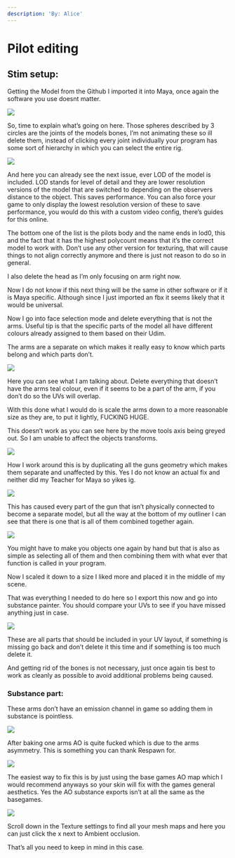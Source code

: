 ```yaml
---
description: 'By: Alice'
---
```


# Pilot editing

## Stim setup:

Getting the Model from the Github I imported it into Maya, once again the software you use doesnt matter.

![](../.gitbook/assets/grafik.png)

So, time to explain what’s going on here. Those spheres described by 3 circles are the joints of the models bones, I’m not animating these so ill delete them, instead of clicking every joint individually your program has some sort of hierarchy in which you can select the entire rig.

![](<../.gitbook/assets/grafik (16).png>)

And here you can already see the next issue, ever LOD of the model is included. LOD stands for level of detail and they are lower resolution versions of the model that are switched to depending on the observers distance to the object. This saves performance. You can also force your game to only display the lowest resolution version of these to save performance, you would do this with a custom video config, there’s guides for this online.

The bottom one of the list is the pilots body and the name ends in lod0, this and the fact that it has the highest polycount means that it’s the correct model to work with. Don’t use any other version for texturing, that will cause things to not align correctly anymore and there is just not reason to do so in general.

I also delete the head as I’m only focusing on arm right now.

Now I do not know if this next thing will be the same in other software or if it is Maya specific. Although since I just imported an fbx it seems likely that it would be universal.

Now I go into face selection mode and delete everything that is not the arms. Useful tip is that the specific parts of the model all have different colours already assigned to them based on their Udim.

The arms are a separate on which makes it really easy to know which parts belong and which parts don’t.

![](<../.gitbook/assets/grafik (2).png>)

Here you can see what I am talking about. Delete everything that doesn’t have the arms teal colour, even if it seems to be a part of the arm, if you don’t do so the UVs will overlap.

With this done what I would do is scale the arms down to a more reasonable size as they are, to put it lightly, FUCKING HUGE.

&#x20;This doesn’t work as you can see here by the move tools axis being greyed out. So I am unable to affect the objects transforms.

![](<../.gitbook/assets/grafik (5).png>)

How I work around this is by duplicating all the guns geometry which makes them separate and unaffected by this. Yes I do not know an actual fix and neither did my Teacher for Maya so yikes ig.

![](<../.gitbook/assets/grafik (1).png>)

This has caused every part of the gun that isn’t physically connected to become a separate model, but all the way at the bottom of my outliner I can see that there is one that is all of them combined together again.

![](<../.gitbook/assets/grafik (21).png>)

You might have to make you objects one again by hand but that is also as simple as selecting all of them and then combining them with what ever that function is called in your program.

Now I scaled it down to a size I liked more and placed it in the middle of my scene.

That was everything I needed to do here so I export this now and go into substance painter. You should compare your UVs to see if you have missed anything just in case.

![](<../.gitbook/assets/grafik (23).png>)

These are all parts that should be included in your UV layout, if something is missing go back and don’t delete it this time and if something is too much delete it.

And getting rid of the bones is not necessary, just once again tis best to work as cleanly as possible to avoid additional problems being caused.

### Substance part:

These arms don’t have an emission channel in game so adding them in substance is pointless.

![](<../.gitbook/assets/grafik (6).png>)

After baking one arms AO is quite fucked which is due to the arms asymmetry. This is something you can thank Respawn for.

![](<../.gitbook/assets/grafik (12).png>)

The easiest way to fix this is by just using the base games AO map which I would recommend anyways so your skin will fix with the games general aesthetics. Yes the AO substance exports isn’t at all the same as the basegames.

![](<../.gitbook/assets/grafik (17).png>)

Scroll down in the Texture settings to find all your mesh maps and here you can just click the x next to Ambient occlusion.

That’s all you need to keep in mind in this case.

